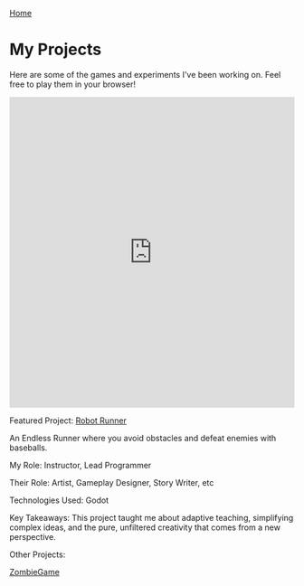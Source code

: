 [Home](index.md)

# My Projects
Here are some of the games and experiments I've been working on. Feel free to play them in your browser!

<iframe style="width: 100%; height: 550px; overflow: hidden; border: none;" src="https://ajpowers334.github.io/WebZip/3C Jetpack Joyride.js" title="Robot Runner" scrolling="no"></iframe>

Featured Project: [Robot Runner](WebZip)

An Endless Runner where you avoid obstacles and defeat enemies with baseballs.

My Role: Instructor, Lead Programmer

Their Role: Artist, Gameplay Designer, Story Writer, etc

Technologies Used: Godot

Key Takeaways: This project taught me about adaptive teaching, simplifying complex ideas, and the pure, unfiltered creativity that comes from a new perspective.

Other Projects:

[ZombieGame](ZombieGame)
